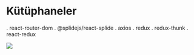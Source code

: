 # Kütüphaneler

. react-router-dom
. @splidejs/react-splide
. axios
. redux
. redux-thunk
. react-redux


![](../gif/Video_2023_11_24-1_edit_0.gif)